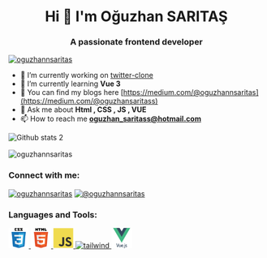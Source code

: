 <h1 align=center> Hi 👋 I'm Oğuzhan SARITAŞ </h1>
<h3 align="center"> A passionate frontend developer</h3>
<p align="left"> <a href="https://github.com/ryo-ma/github-profile-trophy"><img src="https://github-profile-trophy.vercel.app/?username=oguzhannsaritas" alt="oguzhannsaritas" /></a> </p>

  - 🔭 I’m currently working on [twitter-clone](https://github.com/oguzhannsaritas/oguzhan-twitter-clone-responsive)
  - 🌱 I’m currently learning **Vue 3**
  - 🔭 You can find my blogs here [https://medium.com/@oguzhannsaritas](https://medium.com/@oguzhansaritass)
  - 💬 Ask me about **Html , CSS , JS , VUE**
  - 📫 How to reach me **oguzhan_saritass@hotmail.com**

![Github stats 2](https://github-readme-stats.vercel.app/api?username=oguzhannsaritas&show_icons=true&theme=radical)
  <p><img align="center" src="https://github-readme-streak-stats.herokuapp.com/?user=oguzhannsaritas&theme=radical" alt="oguzhannsaritas" /></p>

  <h3 align="left">Connect with me:</h3>
<p align=left>
  <a href="https://www.linkedin.com/in/oguzhannsaritas" target="blank"><img align="center" src="https://raw.githubusercontent.com/rahuldkjain/github-profile-readme-generator/master/src/images/icons/Social/linked-in-alt.svg" alt="oguzhannsaritas" height="30" width="40" /></a>
<a href="https://medium.com/@oguzhannsaritas" target="blank"><img align="center" src="https://raw.githubusercontent.com/rahuldkjain/github-profile-readme-generator/master/src/images/icons/Social/medium.svg" alt="@oguzhannsaritas" height="30" width="40" /></a>
  </p>
    <h3 align="left">Languages and Tools:</h3>
<p align="left"><a href="https://www.w3schools.com/css/" target="_blank" rel="noreferrer"> <img src="https://raw.githubusercontent.com/devicons/devicon/master/icons/css3/css3-original-wordmark.svg" alt="css3" width="40" height="40"/> </a>
  <a href="https://www.w3.org/html/" target="_blank" rel="noreferrer"> <img src="https://raw.githubusercontent.com/devicons/devicon/master/icons/html5/html5-original-wordmark.svg" alt="html5" width="40" height="40"/> </a>
  <a href="https://developer.mozilla.org/en-US/docs/Web/JavaScript" target="_blank" rel="noreferrer"> <img src="https://raw.githubusercontent.com/devicons/devicon/master/icons/javascript/javascript-original.svg" alt="javascript" width="40" height="40"/> </a>
  <a href="https://tailwindcss.com/" target="_blank" rel="noreferrer"> <img src="https://www.vectorlogo.zone/logos/tailwindcss/tailwindcss-icon.svg" alt="tailwind" width="40" height="40"/> </a>
  <a href="https://vuejs.org/" target="_blank" rel="noreferrer"> <img src="https://raw.githubusercontent.com/devicons/devicon/master/icons/vuejs/vuejs-original-wordmark.svg" alt="vuejs" width="40" height="40"/> </a> </p>
  
  
